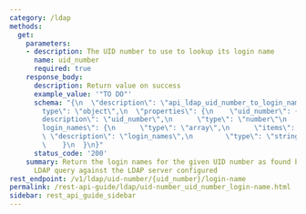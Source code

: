 ```yaml
---
category: /ldap
methods:
  get:
    parameters:
    - description: The UID number to use to lookup its login name
      name: uid_number
      required: true
    response_body:
      description: Return value on success
      example_value: '"TO DO"'
      schema: "{\n  \"description\": \"api_ldap_uid_number_to_login_names\",\n  \"\
        type\": \"object\",\n  \"properties\": {\n    \"uid_number\": {\n      \"\
        description\": \"uid_number\",\n      \"type\": \"number\"\n    },\n    \"\
        login_names\": {\n      \"type\": \"array\",\n      \"items\": {\n       \
        \ \"description\": \"login_names\",\n        \"type\": \"string\"\n      }\n\
        \    }\n  }\n}"
      status_code: '200'
    summary: Return the login names for the given UID number as found by issuing an
      LDAP query against the LDAP server configured
rest_endpoint: /v1/ldap/uid-number/{uid_number}/login-name
permalink: /rest-api-guide/ldap/uid-number_uid_number_login-name.html
sidebar: rest_api_guide_sidebar
---
```

